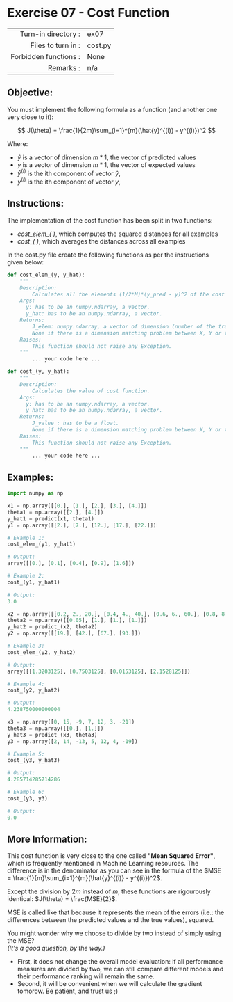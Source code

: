 # Exercise 07 - Cost Function

|                         |                    |
| -----------------------:| ------------------ |
|   Turn-in directory :   |  ex07              |
|   Files to turn in :    |  cost.py           |
|   Forbidden functions : |  None              |
|   Remarks :             |  n/a               |

## Objective:
You must implement the following formula as a function (and another one very close to it):

$$
J(\theta) = \frac{1}{2m}\sum_{i=1}^{m}(\hat{y}^{(i)} - y^{(i)})^2
$$

Where:
- $\hat{y}$ is a vector of dimension $m * 1$, the vector of predicted values
- $y$ is a vector of dimension $m * 1$, the vector of expected values
- $\hat{y}^{(i)}$ is the ith component of vector $\hat{y}$,
- $y^{(i)}$ is the ith component of vector $y$,

## Instructions:

The implementation of the cost function has been split in two functions:
-  *cost_elem_( )*, which computes the squared distances for all examples
-  *cost_( )*, which averages the distances across all examples

In the cost.py file create the following functions as per the instructions given below:
``` python
def cost_elem_(y, y_hat):
	"""
	Description:
		Calculates all the elements (1/2*M)*(y_pred - y)^2 of the cost function.
	Args:
      y: has to be an numpy.ndarray, a vector.
      y_hat: has to be an numpy.ndarray, a vector.
	Returns:
		J_elem: numpy.ndarray, a vector of dimension (number of the training examples,1).
		None if there is a dimension matching problem between X, Y or theta.
	Raises:
		This function should not raise any Exception.
	"""
		... your code here ...

def cost_(y, y_hat):
	"""
	Description:
		Calculates the value of cost function.
	Args:
      y: has to be an numpy.ndarray, a vector.
      y_hat: has to be an numpy.ndarray, a vector.
	Returns:
		J_value : has to be a float.
		None if there is a dimension matching problem between X, Y or theta.
	Raises:
		This function should not raise any Exception.
	"""
		... your code here ...
```

## Examples:
```python
import numpy as np

x1 = np.array([[0.], [1.], [2.], [3.], [4.]])
theta1 = np.array([[2.], [4.]])
y_hat1 = predict(x1, theta1)
y1 = np.array([[2.], [7.], [12.], [17.], [22.]])

# Example 1:
cost_elem_(y1, y_hat1)

# Output:
array([[0.], [0.1], [0.4], [0.9], [1.6]])

# Example 2:
cost_(y1, y_hat1)

# Output:
3.0

x2 = np.array([[0.2, 2., 20.], [0.4, 4., 40.], [0.6, 6., 60.], [0.8, 8., 80.]])
theta2 = np.array([[0.05], [1.], [1.], [1.]])
y_hat2 = predict_(x2, theta2)
y2 = np.array([[19.], [42.], [67.], [93.]])

# Example 3:
cost_elem_(y2, y_hat2)

# Output:
array([[1.3203125], [0.7503125], [0.0153125], [2.1528125]])

# Example 4:
cost_(y2, y_hat2)

# Output:
4.238750000000004

x3 = np.array([0, 15, -9, 7, 12, 3, -21])
theta3 = np.array([[0.], [1.]])
y_hat3 = predict_(x3, theta3)
y3 = np.array([2, 14, -13, 5, 12, 4, -19])

# Example 5:
cost_(y3, y_hat3)

# Output:
4.285714285714286

# Example 6:
cost_(y3, y3)

# Output:
0.0
```
## More Information:
This cost function is very close to the one called **"Mean Squared Error"**, which is frequently mentioned in Machine Learning resources. The difference is in the denominator as you can see in the formula of the $MSE = \frac{1}{m}\sum_{i=1}^{m}(\hat{y}^{(i)} - y^{(i)})^2$.  

Except the division by $2m$ instead of $m$, these functions are rigourously identical: $J(\theta) = \frac{MSE}{2}$.  

MSE is called like that because it represents the mean of the errors (i.e.: the differences between the predicted values and the true values), squared.

You might wonder why we choose to divide by two instead of simply using the MSE?  
*(It's a good question, by the way.)*
- First, it does not change the overall model evaluation: if all performance measures are divided by two, we can still compare different models and their performance ranking will remain the same.
- Second, it will be convenient when we will calculate the gradient tomorow. Be patient, and trust us ;)